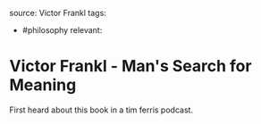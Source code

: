 source: Victor Frankl
tags:
- #philosophy 
relevant:

# Victor Frankl - Man's Search for Meaning

First heard about this book in a tim ferris podcast. 